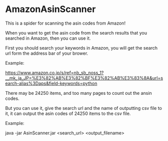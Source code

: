 # AmazonAsinScanner
This is a spider for scanning the asin codes from Amazon!

When you want to get the asin code from the search results that you searched in Amazon, then you can use it.

First you should search your keywords in Amazon, you will get the search url form the address bar of your brower.

Example:

https://www.amazon.co.jp/s/ref=nb_sb_noss_1?__mk_ja_JP=%E3%82%AB%E3%82%BF%E3%82%AB%E3%83%8A&url=search-alias%3Daps&field-keywords=python

There may be 24250 items, and too many pages to count out the ansin codes.

But you can use it, give the search url and the name of outputting csv file to it, it can output the asin codes of 24250 items to the csv file.

Example:

java -jar AsinScanner.jar <search_url> <output_filename>
